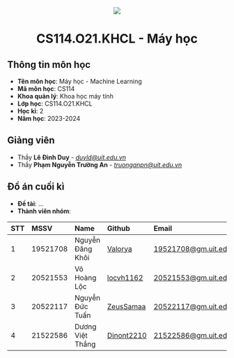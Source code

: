 <!-- UIT Banner -->
<div align="center">
  <a href="https://www.uit.edu.vn/" title="Trường Đại học Công nghệ Thông tin" target="_blank">
    <img src="https://i.imgur.com/WmMnSRt.png">
  </a>
</div>

<h1 align="center">CS114.O21.KHCL - Máy học</h1>

<a name="thongtinmonhoc"></a>
## Thông tin môn học
* **Tên môn học**: Máy học - Machine Learning
* **Mã môn học**: CS114
* **Khoa quản lý**: Khoa học máy tính
* **Lớp học**: CS114.O21.KHCL
* **Học kì**: 2
* **Năm học**: 2023-2024

<a name="giangvienhuongdan"></a>
## Giảng viên
* Thầy **Lê Đình Duy** - *duyld@uit.edu.vn*
* Thầy **Phạm Nguyễn Trường An** - *truonganpn@uit.edu.vn*

<a name="doancuoiky"></a>
## Đồ án cuối kì

* **Đề tài**: ...
* **Thành viên nhóm**:

| STT | MSSV     | Name           | Github                                    | Email                  |
|:----|:---------|:---------------|:------------------------------------------|:-----------------------|
| 1   | 19521708 | Nguyễn Đăng Khôi   | [Valorya](https://github.com/Valorya) | 19521708@gm.uit.edu.vn |
| 2   | 20521553 | Võ Hoàng Lộc   | [locvh1162](https://github.com/locvh1162) | 20521553@gm.uit.edu.vn |
| 3   | 20522117 | Nguyễn Đức Tuấn   | [ZeusSamaa](https://github.com/ZeusSamaa) | 20522117@gm.uit.edu.vn |
| 4   | 21522586 | Dương Việt Thắng   | [Dinont2210](https://github.com/Dinont2210) | 21522586@gm.uit.edu.vn |

